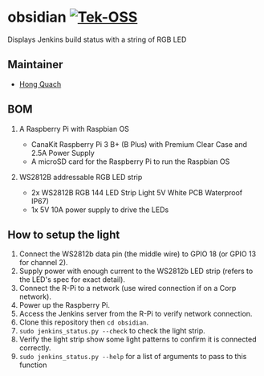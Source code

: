 # obsidian [![Tek-OSS](https://tektronix.github.io/media/TEK-opensource_badge.svg)](https://github.com/tektronix)

Displays Jenkins build status with a string of RGB LED

## Maintainer

-   [Hong Quach](https://github.com/htquach)

## BOM

1.  A Raspberry Pi with Raspbian OS
    -   CanaKit Raspberry Pi 3 B+ (B Plus) with Premium Clear Case and 2.5A Power Supply
    -   A microSD card for the Raspberry Pi to run the Raspbian OS

2.  WS2812B addressable RGB LED strip
    -   2x WS2812B RGB 144 LED Strip Light 5V White PCB Waterproof IP67)
    -   1x 5V 10A power supply to drive the LEDs

## How to setup the light

1.  Connect the WS2812b data pin (the middle wire) to GPIO 18 (or GPIO 13 for channel 2).
2.  Supply power with enough current to the WS2812b LED strip (refers to the LED's spec for exact detail).
3.  Connect the R-Pi to a network (use wired connection if on a Corp network).
4.  Power up the Raspberry Pi.
5.  Access the Jenkins server from the R-Pi to verify network connection.
6.  Clone this repository then `cd obsidian`.
7.  `sudo jenkins_status.py --check` to check the light strip.
8.  Verify the light strip show some light patterns to confirm it is connected correctly.
9.  `sudo jenkins_status.py --help` for a list of arguments to pass to this function
